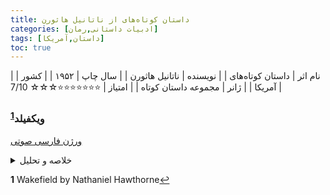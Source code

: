 ```yaml
---
title: داستان کوتاه‌‌های از ناتانیل هاثورن
categories: [ادبیات داستانی,رمان]
tags: [داستان,آمریکا]
toc: true
---
```


| نام اثر | داستان کوتاه‌های |
| نویسنده | ناتانیل هاثورن |
| سال چاپ | ۱۹۵۲  |
| کشور | آمریکا  |
| ژانر | مجموعه داستان کوتاه  |
| امتیاز | ⭐⭐⭐⭐⭐⭐⭐☆☆☆ 7/10  |


### ویکفیلد<sup id="a1">[1](#f1)</sup>

[ورژن فارسی صوتی](https://www.youtube.com/watch?v=YYZBGG_VuVM)

<details>
  <summary>خلاصه و تحلیل</summary>
در این داستان، ویکفیلد - مردی به ظاهر معمولی - ناگهان همسرش را ترک می‌کند و به او می‌گوید که به سفر می‌رود. در عوض، او اتاقی در همان محله اجاره می‌کند، به طور نامرئی در کنار خانه خودش زندگی می‌کند و زندگی همسرش را زیر نظر می‌گیرد، در حالی که همسرش باور دارد که او واقعاً رفته است. به طرز معجزه‌آسایی، او بیست سال در خفا می‌ماند و یک روز به همان سادگی که رفته بود، برمی‌گردد. همسرش تقریباً برایش مراسم تشییع جنازه برگزار می‌کند - او سوگواری می‌کند، به زندگی‌اش ادامه می‌دهد، حتی مراسم یادبود برگزار می‌کند - اما ویکفیلد دوباره ظاهر می‌شود و شوخی او را آشکار می‌کند. این داستان به بررسی مضامین هویت، ازدواج، تنهایی و قدرت عجیب غیاب می‌پردازد.

</details>

<b id="f1">1</b> <span class="footnote">Wakefield by Nathaniel Hawthorne</span>[↩](#a1)
